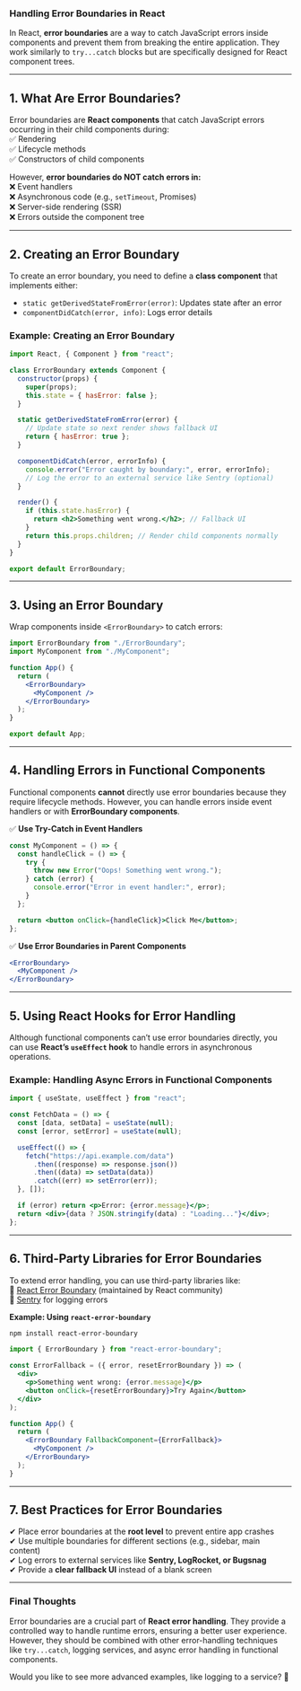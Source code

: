 ### Handling Error Boundaries in React  

In React, **error boundaries** are a way to catch JavaScript errors inside components and prevent them from breaking the entire application. They work similarly to `try...catch` blocks but are specifically designed for React component trees.  

---

## **1. What Are Error Boundaries?**  
Error boundaries are **React components** that catch JavaScript errors occurring in their child components during:  
✅ Rendering  
✅ Lifecycle methods  
✅ Constructors of child components  

However, **error boundaries do NOT catch errors in:**  
❌ Event handlers  
❌ Asynchronous code (e.g., `setTimeout`, Promises)  
❌ Server-side rendering (SSR)  
❌ Errors outside the component tree  

---

## **2. Creating an Error Boundary**  
To create an error boundary, you need to define a **class component** that implements either:  
- `static getDerivedStateFromError(error)`: Updates state after an error  
- `componentDidCatch(error, info)`: Logs error details  

### **Example: Creating an Error Boundary**  
```jsx
import React, { Component } from "react";

class ErrorBoundary extends Component {
  constructor(props) {
    super(props);
    this.state = { hasError: false };
  }

  static getDerivedStateFromError(error) {
    // Update state so next render shows fallback UI
    return { hasError: true };
  }

  componentDidCatch(error, errorInfo) {
    console.error("Error caught by boundary:", error, errorInfo);
    // Log the error to an external service like Sentry (optional)
  }

  render() {
    if (this.state.hasError) {
      return <h2>Something went wrong.</h2>; // Fallback UI
    }
    return this.props.children; // Render child components normally
  }
}

export default ErrorBoundary;
```

---

## **3. Using an Error Boundary**  
Wrap components inside `<ErrorBoundary>` to catch errors:  

```jsx
import ErrorBoundary from "./ErrorBoundary";
import MyComponent from "./MyComponent";

function App() {
  return (
    <ErrorBoundary>
      <MyComponent />
    </ErrorBoundary>
  );
}

export default App;
```

---

## **4. Handling Errors in Functional Components**
Functional components **cannot** directly use error boundaries because they require lifecycle methods. However, you can handle errors inside event handlers or with **ErrorBoundary components**.

✅ **Use Try-Catch in Event Handlers**  
```jsx
const MyComponent = () => {
  const handleClick = () => {
    try {
      throw new Error("Oops! Something went wrong.");
    } catch (error) {
      console.error("Error in event handler:", error);
    }
  };

  return <button onClick={handleClick}>Click Me</button>;
};
```

✅ **Use Error Boundaries in Parent Components**  
```jsx
<ErrorBoundary>
  <MyComponent />
</ErrorBoundary>
```

---

## **5. Using React Hooks for Error Handling**
Although functional components can’t use error boundaries directly, you can use **React’s `useEffect` hook** to handle errors in asynchronous operations.

### **Example: Handling Async Errors in Functional Components**
```jsx
import { useState, useEffect } from "react";

const FetchData = () => {
  const [data, setData] = useState(null);
  const [error, setError] = useState(null);

  useEffect(() => {
    fetch("https://api.example.com/data")
      .then((response) => response.json())
      .then((data) => setData(data))
      .catch((err) => setError(err));
  }, []);

  if (error) return <p>Error: {error.message}</p>;
  return <div>{data ? JSON.stringify(data) : "Loading..."}</div>;
};
```

---

## **6. Third-Party Libraries for Error Boundaries**
To extend error handling, you can use third-party libraries like:  
🔹 [React Error Boundary](https://www.npmjs.com/package/react-error-boundary) (maintained by React community)  
🔹 [Sentry](https://sentry.io/) for logging errors  

**Example: Using `react-error-boundary`**
```bash
npm install react-error-boundary
```
```jsx
import { ErrorBoundary } from "react-error-boundary";

const ErrorFallback = ({ error, resetErrorBoundary }) => (
  <div>
    <p>Something went wrong: {error.message}</p>
    <button onClick={resetErrorBoundary}>Try Again</button>
  </div>
);

function App() {
  return (
    <ErrorBoundary FallbackComponent={ErrorFallback}>
      <MyComponent />
    </ErrorBoundary>
  );
}
```

---

## **7. Best Practices for Error Boundaries**
✔ Place error boundaries at the **root level** to prevent entire app crashes  
✔ Use multiple boundaries for different sections (e.g., sidebar, main content)  
✔ Log errors to external services like **Sentry, LogRocket, or Bugsnag**  
✔ Provide a **clear fallback UI** instead of a blank screen  

---

### **Final Thoughts**  
Error boundaries are a crucial part of **React error handling**. They provide a controlled way to handle runtime errors, ensuring a better user experience. However, they should be combined with other error-handling techniques like `try...catch`, logging services, and async error handling in functional components.

Would you like to see more advanced examples, like logging to a service? 🚀
